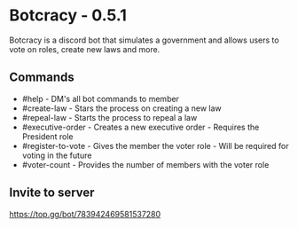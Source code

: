 # Botcracy - 0.5.1

Botcracy is a discord bot that simulates a government and allows users to vote on roles, create new laws and more.

## Commands

- #help - DM's all bot commands to member
- #create-law - Stars the process on creating a new law
- #repeal-law - Starts the process to repeal a law
- #executive-order - Creates a new executive order - Requires the President role
- #register-to-vote - Gives the member the voter role - Will be required for voting in the future
- #voter-count - Provides the number of members with the voter role

## Invite to server

https://top.gg/bot/783942469581537280
